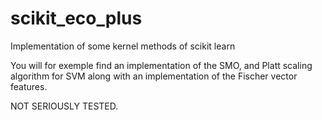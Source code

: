 # scikit_eco_plus
Implementation of some kernel methods of scikit learn

You will for exemple find an implementation of the SMO, and Platt scaling algorithm for SVM along with an implementation of the Fischer vector features. 

NOT SERIOUSLY TESTED.
